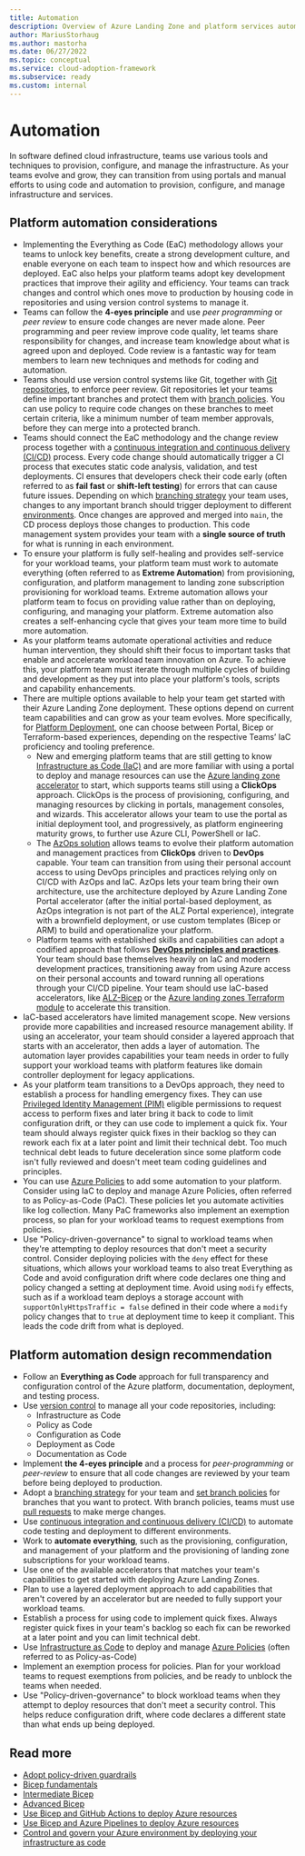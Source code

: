 ```yaml
---
title: Automation
description: Overview of Azure Landing Zone and platform services automation considerations and recommendations.
author: MariusStorhaug
ms.author: mastorha
ms.date: 06/27/2022
ms.topic: conceptual
ms.service: cloud-adoption-framework
ms.subservice: ready
ms.custom: internal
---
```


# Automation

In software defined cloud infrastructure, teams use various tools and techniques to provision, configure, and manage the infrastructure. As your teams evolve and grow, they can transition from using portals and manual efforts to using code and automation to provision, configure, and manage infrastructure and services.

## Platform automation considerations

- Implementing the Everything as Code (EaC) methodology allows your teams to unlock key benefits, create a strong development culture, and enable everyone on each team to inspect how and which resources are deployed. EaC also helps your platform teams adopt key development practices that improve their agility and efficiency. Your teams can track changes and control which ones move to production by housing code in repositories and using version control systems to manage it.
- Teams can follow the **4-eyes principle** and use *peer programming* or *peer review* to ensure code changes are never made alone. Peer programming and peer review improve code quality, let teams share responsibility for changes, and increase team knowledge about what is agreed upon and deployed. Code review is a fantastic way for team members to learn new techniques and methods for coding and automation.
- Teams should use version control systems like Git, together with [Git repositories](../considerations/development-strategy-development-lifecycle.md#repository-strategy), to enforce peer review. Git repositories let your teams define important branches and protect them with [branch policies](../considerations/development-strategy-development-lifecycle.md#branch-strategy). You can use policy to require code changes on these branches to meet certain criteria, like a minimum number of team member approvals, before they can merge into a protected branch.
- Teams should connect the EaC methodology and the change review process together with a [continuous integration and continuous delivery (CI/CD)](../considerations/development-strategy-development-lifecycle.md#automated-builds) process. Every code change should automatically trigger a CI process that executes static code analysis, validation, and test deployments. CI ensures that developers check their code early (often referred to as **fail fast** or **shift-left testing**) for errors that can cause future issues. Depending on which [branching strategy](../considerations/development-strategy-development-lifecycle.md#branch-strategy) your team uses, changes to any important branch should trigger deployment to different [environments](../considerations/environments.md). Once changes are approved and merged into `main`, the CD process deploys those changes to production. This code management system provides your team with a **single source of truth** for what is running in each environment.
- To ensure your platform is fully self-healing and provides self-service for your workload teams, your platform team must work to automate everything (often referred to as **Extreme Automation**) from provisioning, configuration, and platform management to landing zone subscription provisioning for workload teams. Extreme automation allows your platform team to focus on providing value rather than on deploying, configuring, and managing your platform. Extreme automation also creates a self-enhancing cycle that gives your team more time to build more automation.
- As your platform teams automate operational activities and reduce human intervention, they should shift their focus to important tasks that enable and accelerate workload team innovation on Azure. To achieve this, your platform team must iterate through multiple cycles of building and development as they put into place your platform's tools, scripts and capability enhancements.
- There are multiple options available to help your team get started with their Azure Landing Zone deployment. These options depend on current team capabilities and can grow as your team evolves. More specifically, for [Platform Deployment](/azure/architecture/landing-zones/landing-zone-deploy#platform), one can choose between Portal, Bicep or Terraform-based experiences, depending on the respective Teams’ IaC proficiency and tooling preference.
  - New and emerging platform teams that are still getting to know [Infrastructure as Code (IaC)](/azure/architecture/checklist/dev-ops#management) and are more familiar with using a portal to deploy and manage resources can use the [Azure landing zone accelerator](../landing-zone/index.md#azure-landing-zone-portal-accelerator) to start, which supports teams still using a **ClickOps** approach. ClickOps is the process of provisioning, configuring, and managing resources by clicking in portals, management consoles, and wizards. This accelerator allows your team to use the portal as initial deployment tool, and progressively, as platform engineering maturity grows, to further use Azure CLI, PowerShell or IaC.
  - The [AzOps solution](https://github.com/Azure/AzOps) allows teams to evolve their platform automation and management practices from **ClickOps** driven to **DevOps** capable. Your team can transition from using their personal account access to using DevOps principles and practices relying only on CI/CD with AzOps and IaC. AzOps lets your team bring their own architecture, use the architecture deployed by Azure Landing Zone Portal accelerator (after the initial portal-based deployment, as AzOps integration is not part of the ALZ Portal experience), integrate with a brownfield deployment, or use custom templates (Bicep or ARM) to build and operationalize your platform.
  - Platform teams with established skills and capabilities can adopt a codified approach that follows **[DevOps principles and practices](./devops-principles-and-practices.md)**. Your team should base themselves heavily on IaC and modern development practices, transitioning away from using Azure access on their personal accounts and toward running all operations through your CI/CD pipeline. Your team should use IaC-based accelerators, like [ALZ-Bicep](https://github.com/Azure/ALZ-Bicep) or the [Azure landing zones Terraform module](../landing-zone/deploy-landing-zones-with-terraform.md) to accelerate this transition.
- IaC-based accelerators have limited management scope. New versions provide more capabilities and increased resource management ability. If using an accelerator, your team should consider a layered approach that starts with an accelerator, then adds a layer of automation. The automation layer provides capabilities your team needs in order to fully support your workload teams with platform features like domain controller deployment for legacy applications.
- As your platform team transitions to a DevOps approach, they need to establish a process for handling emergency fixes. They can use [Privileged Identity Management (PIM)](/azure/active-directory/privileged-identity-management/pim-configure) eligible permissions to request access to perform fixes and later bring it back to code to limit configuration drift, or they can use code to implement a quick fix. Your team should always register quick fixes in their backlog so they can rework each fix at a later point and limit their technical debt. Too much technical debt leads to future deceleration since some platform code isn't fully reviewed and doesn't meet team coding guidelines and principles.
- You can use [Azure Policies](/azure/governance/policy/overview) to add some automation to your platform. Consider using IaC to deploy and manage Azure Policies, often referred to as Policy-as-Code (PaC). These policies let you automate activities like log collection. Many PaC frameworks also implement an exemption process, so plan for your workload teams to request exemptions from policies.
- Use "Policy-driven-governance" to signal to workload teams when they're attempting to deploy resources that don't meet a security control. Consider deploying policies with the `deny` effect for these situations, which allows your workload teams to also treat Everything as Code and avoid configuration drift where code declares one thing and policy changed a setting at deployment time. Avoid using `modify` effects, such as if a workload team deploys a storage account with `supportOnlyHttpsTraffic = false` defined in their code where a `modify` policy changes that to `true` at deployment time to keep it compliant. This leads the code drift from what is deployed.

## Platform automation design recommendation

- Follow an **Everything as Code** approach for full transparency and configuration control of the Azure platform, documentation, deployment, and testing process.
- Use [version control](/devops/develop/git/what-is-version-control) to manage all your code repositories, including:
  - Infrastructure as Code
  - Policy as Code
  - Configuration as Code
  - Deployment as Code
  - Documentation as Code
- Implement **the 4-eyes principle** and a process for *peer-programming* or *peer-review* to ensure that all code changes are reviewed by your team before being deployed to production.
- Adopt a [branching strategy](/azure/devops/repos/git/git-branching-guidance) for your team and [set branch policies](/azure/devops/repos/git/branch-policies) for branches that you want to protect. With branch policies, teams must use [pull requests](/azure/devops/repos/git/about-pull-requests) to make merge changes.
- Use [continuous integration and continuous delivery (CI/CD)](./devops-principles-and-practices.md#define-your-devops-framework) to automate code testing and deployment to different environments.
- Work to **automate everything**, such as the provisioning, configuration, and management of your platform and the provisioning of landing zone subscriptions for your workload teams.
- Use one of the available accelerators that matches your team's capabilities to get started with deploying Azure Landing Zones.
- Plan to use a layered deployment approach to add capabilities that aren't covered by an accelerator but are needed to fully support your workload teams.
- Establish a process for using code to implement quick fixes. Always register quick fixes in your team's backlog so each fix can be reworked at a later point and you can limit technical debt.
- Use [Infrastructure as Code](./infrastructure-as-code.md) to deploy and manage [Azure Policies](/azure/governance/policy/overview) (often referred to as Policy-as-Code)
- Implement an exemption process for policies. Plan for your workload teams to request exemptions from policies, and be ready to unblock the teams when needed.
- Use "Policy-driven-governance" to block workload teams when they attempt to deploy resources that don't meet a security control. This helps reduce configuration drift, where code declares a different state than what ends up being deployed.

## Read more

- [Adopt policy-driven guardrails](../enterprise-scale/dine-guidance.md)
- [Bicep fundamentals](/training/paths/fundamentals-bicep)
- [Intermediate Bicep](/training/paths/intermediate-bicep)
- [Advanced Bicep](/training/paths/advanced-bicep)
- [Use Bicep and GitHub Actions to deploy Azure resources](/training/paths/bicep-github-actions)
- [Use Bicep and Azure Pipelines to deploy Azure resources](/training/paths/bicep-azure-pipelines)
- [Control and govern your Azure environment by deploying your infrastructure as code](/training/modules/control-govern-azure-environment-deploying-infrastructure-code/)
